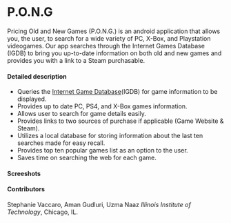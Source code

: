 # P.O.N.G
Pricing Old and New Games (P.O.N.G.) is an android application that allows  you, the user, to search for a wide variety of PC, X-Box, and Playstation videogames. Our app searches through the Internet Games Database (IGDB) to bring you up-to-date information on both old and new games and provides you with a link to a Steam purchasable. 

#### Detailed description
* Queries the [Internet Game Database](https://github.com/igdb/api-android-java)(IGDB) for game information to be displayed.
* Provides up to date PC, PS4, and X-Box games information.
* Allows user to search for game details easily.
* Provides links to two sources of purchase if applicable (Game Website  & Steam).
* Utilizes a local database for storing information about the last ten searches made for easy recall.
* Provides top ten popular games list as an option to the user.
* Saves time on searching the web for each game.

#### Screeshots

#### Contributors
Stephanie Vaccaro, Aman Gudluri, Uzma Naaz
_Illinois Institute of Technology_, Chicago, IL.
